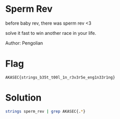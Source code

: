 # Sperm Rev
before baby rev, there was sperm rev <3

solve it fast to win another race in your life.

Author: Pengolian

# Flag
```
AKASEC{strings_b35t_t00l_1n_r3v3r5e_eng1n33r1ng}
```

# Solution
```bash
strings sperm_rev | grep AKASEC{.*}
```